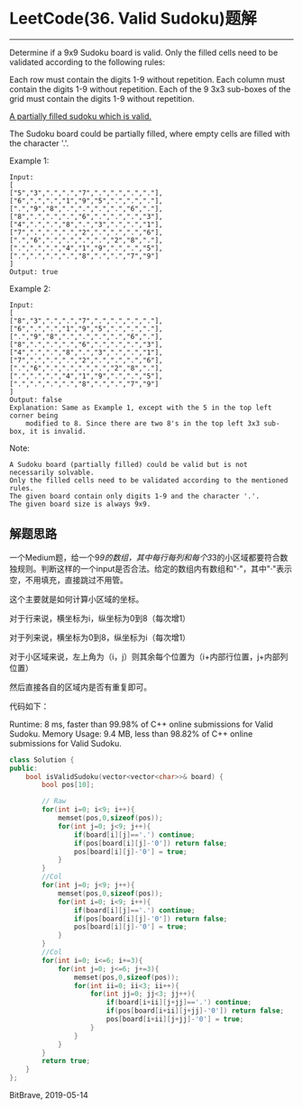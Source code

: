 # LeetCode(36. Valid Sudoku)题解
------
Determine if a 9x9 Sudoku board is valid. Only the filled cells need to be validated according to the following rules:

Each row must contain the digits 1-9 without repetition.
Each column must contain the digits 1-9 without repetition.
Each of the 9 3x3 sub-boxes of the grid must contain the digits 1-9 without repetition.

[A partially filled sudoku which is valid.](https://upload.wikimedia.org/wikipedia/commons/thumb/f/ff/Sudoku-by-L2G-20050714.svg/250px-Sudoku-by-L2G-20050714.svg.png)

The Sudoku board could be partially filled, where empty cells are filled with the character '.'.

Example 1:

    Input:
    [
    ["5","3",".",".","7",".",".",".","."],
    ["6",".",".","1","9","5",".",".","."],
    [".","9","8",".",".",".",".","6","."],
    ["8",".",".",".","6",".",".",".","3"],
    ["4",".",".","8",".","3",".",".","1"],
    ["7",".",".",".","2",".",".",".","6"],
    [".","6",".",".",".",".","2","8","."],
    [".",".",".","4","1","9",".",".","5"],
    [".",".",".",".","8",".",".","7","9"]
    ]
    Output: true
Example 2:

    Input:
    [
    ["8","3",".",".","7",".",".",".","."],
    ["6",".",".","1","9","5",".",".","."],
    [".","9","8",".",".",".",".","6","."],
    ["8",".",".",".","6",".",".",".","3"],
    ["4",".",".","8",".","3",".",".","1"],
    ["7",".",".",".","2",".",".",".","6"],
    [".","6",".",".",".",".","2","8","."],
    [".",".",".","4","1","9",".",".","5"],
    [".",".",".",".","8",".",".","7","9"]
    ]
    Output: false
    Explanation: Same as Example 1, except with the 5 in the top left corner being 
        modified to 8. Since there are two 8's in the top left 3x3 sub-box, it is invalid.
Note:

    A Sudoku board (partially filled) could be valid but is not necessarily solvable.
    Only the filled cells need to be validated according to the mentioned rules.
    The given board contain only digits 1-9 and the character '.'.
    The given board size is always 9x9.

## 解题思路
一个Medium题，给一个9*9的数组，其中每行每列和每个3*3的小区域都要符合数独规则。判断这样的一个input是否合法。给定的数组内有数组和"·"，其中"·"表示空，不用填充，直接跳过不用管。

这个主要就是如何计算小区域的坐标。

对于行来说，横坐标为i，纵坐标为0到8（每次增1）

对于列来说，横坐标为0到8，纵坐标为i（每次增1）

对于小区域来说，左上角为（i，j）则其余每个位置为（i+内部行位置，j+内部列位置）

然后直接各自的区域内是否有重复即可。

代码如下：

Runtime: 8 ms, faster than 99.98% of C++ online submissions for Valid Sudoku.
Memory Usage: 9.4 MB, less than 98.82% of C++ online submissions for Valid Sudoku.

```c++
class Solution {
public:
    bool isValidSudoku(vector<vector<char>>& board) {
        bool pos[10];

        // Raw
        for(int i=0; i<9; i++){
            memset(pos,0,sizeof(pos));
            for(int j=0; j<9; j++){
                if(board[i][j]=='.') continue;
                if(pos[board[i][j]-'0']) return false;
                pos[board[i][j]-'0'] = true;
            }
        }
        //Col
        for(int j=0; j<9; j++){
            memset(pos,0,sizeof(pos));
            for(int i=0; i<9; i++){
                if(board[i][j]=='.') continue;
                if(pos[board[i][j]-'0']) return false;
                pos[board[i][j]-'0'] = true;
            }
        }
        //Col
        for(int i=0; i<=6; i+=3){
            for(int j=0; j<=6; j+=3){
                memset(pos,0,sizeof(pos));
                for(int ii=0; ii<3; ii++){
                    for(int jj=0; jj<3; jj++){
                        if(board[i+ii][j+jj]=='.') continue;
                        if(pos[board[i+ii][j+jj]-'0']) return false;
                        pos[board[i+ii][j+jj]-'0'] = true;
                    }
                }
            }
        }
        return true;
    }
};
```

BitBrave, 2019-05-14